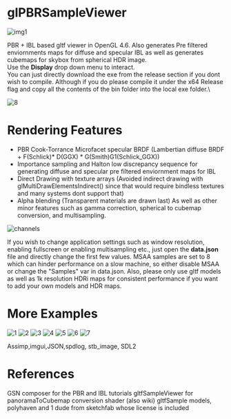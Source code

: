 # glPBRSampleViewer
![img1](https://github.com/chirag9510/glPBRSampleViewer/assets/78268919/9a5ba486-8906-4c59-8357-7bc5228d9b01)

PBR + IBL based gltf viewer in OpenGL 4.6. Also generates Pre filtered enviornments maps for diffuse and specular IBL as well as generates cubemaps for skybox from spherical HDR image.\
Use the **Display** drop down menu to interact.\
You can just directly download the exe from the release section if you dont wish to compile. Although if you do please compile it under the x64 Release flag and copy all the contents of the bin folder into the local exe folder.\


![8](https://github.com/chirag9510/glPBRSampleViewer/assets/78268919/ba1b6931-a029-42f6-9032-cc5ee5d53f73)

# Rendering Features
* PBR Cook-Torrance Microfacet specular BRDF (Lambertian diffuse BRDF + F(Schlick)* D(GGX) * G(Smith)G1(Schlick_GGX))
* Importance sampling and Halton low discrepancy sequence for generating diffuse and specular pre filtered enviornment maps for IBL
* Direct Drawing with texture arrays (Avoided indirect drawing with glMultiDrawElementsIndirect() since that would require bindless textures and many systems dont support that)
* Alpha blending (Transparent materials are drawn last)
As well as other minor features such as  gamma correction, spherical to cubemap conversion, and multisampling.

![channels](https://github.com/chirag9510/glPBRSampleViewer/assets/78268919/c85b32e0-f4aa-498e-ad9c-5e376280de4f)

If you wish to change application settings such as window resolution, enabling fullscreen or enabling multisampling etc., just open the **data.json** file and directly change the first few values. MSAA samples are set to 8 which can hinder performance on a slow machine, so either disable MSAA or change the "Samples" var in data.json.
Also, please only use gltf models as well as 1k resolution HDRi maps for consistent performance if you want to add your own models and HDR maps.

# More Examples
![1](https://github.com/chirag9510/glPBRSampleViewer/assets/78268919/43f149f4-bffb-4b51-9951-5e8a6e1c719d)
![2](https://github.com/chirag9510/glPBRSampleViewer/assets/78268919/2bde1bc5-74e1-4a2f-91ce-7193ee3a4636)
![3](https://github.com/chirag9510/glPBRSampleViewer/assets/78268919/5dc7b285-6094-4dc1-b748-f3a122bdbbef)
![4](https://github.com/chirag9510/glPBRSampleViewer/assets/78268919/52d22637-e43e-40bd-9b7b-82289455f795)
![5](https://github.com/chirag9510/glPBRSampleViewer/assets/78268919/8d3dcedf-84ee-4c52-8665-4a9d47eb7782)
![6](https://github.com/chirag9510/glPBRSampleViewer/assets/78268919/bd8c4408-b159-4134-b1d5-5dd0d262a59c)
![7](https://github.com/chirag9510/glPBRSampleViewer/assets/78268919/d1e48cc0-0b99-43e1-9636-0d24aba40795)

Assimp,imgui,JSON,spdlog, stb_image, SDL2

# References
GSN composer for the PBR and IBL tutorials
gltfSampleViewer for panoramaToCubemap conversion shader (also wiki)
gltfSample models, polyhaven and 1 dude from sketchfab whose license is included
